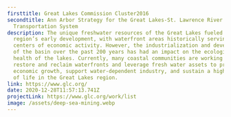 ```yaml
---
firsttitle: Great Lakes Commission Cluster2016
secondtitle: Ann Arbor Strategy for the Great Lakes-St. Lawrence River Maritime
  Transportation System
description: The unique freshwater resources of the Great Lakes fueled the
  region’s early development, with waterfront areas historically serving as
  centers of economic activity. However, the industrialization and development
  of the basin over the past 200 years has had an impact on the ecological
  health of the lakes. Currently, many coastal communities are working to
  restore and reclaim waterfronts and leverage fresh water assets to promote
  economic growth, support water-dependent industry, and sustain a high quality
  of life in the Great Lakes region.
link: https://www.glc.org/
date: 2020-12-28T11:57:13.741Z
projectLink: https://www.glc.org/work/list
image: /assets/deep-sea-mining.webp
---
```

